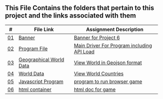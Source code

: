 ## This File Contains the folders that pertain to this project and the links associated with them

|   #    | File Link       | Assignment Description                          |
|------- |-------------------|-------------------------------------------------|
| [01](.Banner) |  [Banner](./Banner) | [ Banner for Project 6](./Banner)|
| [02](.main.Ppy) |  [Program File](./main.py) | [ Main Driver For Program including API Load](./main.py)|
| [03](.countries.geojson) |  [Geographical World Data](./countries.geojson) | [View World in Geojson format](./countries.geojson)|
| [04](.countries.csv) |  [World Data](./countries.csv) | [View World Countries](./countries.csv)|
| [05](.index.js) |  [Javascript Program](./index.js) | [program to run browser game](./index.js)|
| [06](.index.html) |  [html container](./index.html) | [html doc for game](./index.html)|

